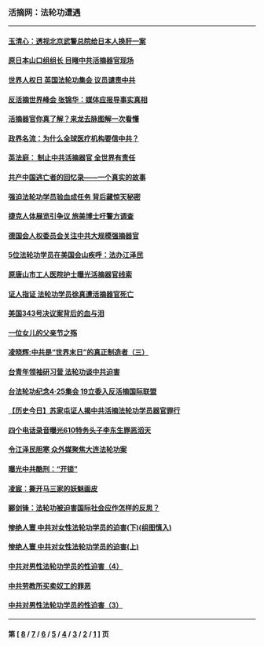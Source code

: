 ### 活摘网：法轮功遭遇
---
#### [玉清心：透视北京武警总院给日本人换肝一案](../../pages/nf5881/n13771978.md?03260430) 
#### [原日本山口组组长 目睹中共活摘器官现场](../../pages/nf5881/n13767360.md?03260430) 
#### [世界人权日 英国法轮功集会 议员谴责中共](../../pages/nf5881/n13431763.md?03260430) 
#### [反活摘世界峰会 张锦华：媒体应报导事实真相](../../pages/nf5881/n13278502.md?03260430) 
#### [活摘器官你真了解？来龙去脉图解一次看懂](../../pages/nf5881/n13013820.md?03260430) 
#### [政界名流：为什么全球医疗机构要信中共？](../../pages/nf5881/n11945479.md?03260430) 
#### [英法庭： 制止中共活摘器官 全世界有责任](../../pages/nf5881/n11330691.md?03260430) 
#### [共产中国逃亡者的回忆录——一个真实的故事](../../pages/nf5881/n10918649.md?03260430) 
#### [强迫法轮功学员验血成任务 背后藏惊天秘密](../../pages/nf5881/n4252384.md?03260430) 
#### [捷克人体展览引争议 旅美博士吁警方调查](../../pages/nf5881/n9429187.md?03260430) 
#### [德国会人权委员会关注中共大规模强摘器官](../../pages/nf5881/n8418950.md?03260430) 
#### [5位法轮功学员在美国会山疾呼：法办江泽民](../../pages/nf5881/n8101519.md?03260430) 
#### [原唐山市工人医院护士曝光活摘器官线索](../../pages/nf5881/n8076384.md?03260430) 
#### [证人指证 法轮功学员徐真遭活摘器官死亡](../../pages/nf5881/n8042467.md?03260430) 
#### [美国343号决议案背后的血与泪](../../pages/nf5881/n8020684.md?03260430) 
#### [一位女儿的父亲节之殇](../../pages/nf5881/n8014122.md?03260430) 
#### [凌晓辉:中共是“世界末日”的真正制造者（三）](../../pages/nf5881/n4210333.md?03260430) 
#### [台青年领袖研习营 法轮功谈中共迫害](../../pages/nf5881/n4141857.md?03260430) 
#### [台法轮功纪念4‧25集会 19立委入反活摘国际联盟](../../pages/nf5881/n4141821.md?03260430) 
#### [【历史今日】苏家屯证人揭中共活摘法轮功学员器官罪行](../../pages/nf5881/n4135912.md?03260430) 
#### [四个电话录音曝光610特务头子李东生罪恶滔天](../../pages/nf5881/n4040060.md?03260430) 
#### [令江泽民胆寒 众外媒聚焦大连法轮功案](../../pages/nf5881/n3932671.md?03260430) 
#### [曝光中共酷刑：“开锁”](../../pages/nf5881/n3889373.md?03260430) 
#### [凌宸：撕开马三家的妖魅画皮](../../pages/nf5881/n3849369.md?03260430) 
#### [郦剑锋：法轮功被迫害国际社会应作怎样的反思？](../../pages/nf5881/n3824560.md?03260430) 
#### [惨绝人寰 中共对女性法轮功学员的迫害(下)(组图慎入)](../../pages/nf5881/n3816285.md?03260430) 
#### [惨绝人寰 中共对女性法轮功学员的迫害(上)](../../pages/nf5881/n3815374.md?03260430) 
#### [中共对男性法轮功学员的性迫害（4）](../../pages/nf5881/n3769144.md?03260430) 
#### [中共劳教所买卖奴工的罪恶](../../pages/nf5881/n3769378.md?03260430) 
#### [中共对男性法轮功学员的性迫害（3）](../../pages/nf5881/n3768231.md?03260430) 

---
#### 第 [ [8](./8.md?03260430) / [7](./7.md?03260430) / [6](./6.md?03260430) / [5](./5.md?03260430) / [4](./4.md?03260430) / [3](./3.md?03260430) / [2](./2.md?03260430) / [1](./1.md?03260430) ] 页

